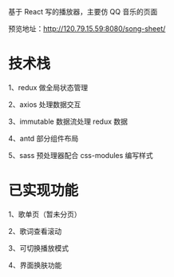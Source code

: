 基于 React 写的播放器，主要仿 QQ 音乐的页面

预览地址：http://120.79.15.59:8080/song-sheet/

# 技术栈

1、redux 做全局状态管理

2、axios 处理数据交互

3、immutable 数据流处理 redux 数据

4、antd 部分组件布局

5、sass 预处理器配合 css-modules 编写样式

# 已实现功能

1、歌单页（暂未分页）

2、歌词查看滚动

3、可切换播放模式

4、界面换肤功能
